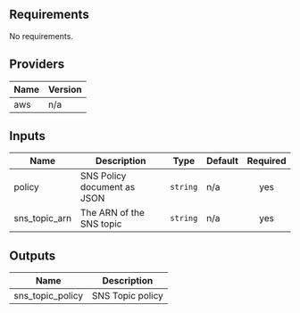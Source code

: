 ## Requirements

No requirements.

## Providers

| Name | Version |
|------|---------|
| aws | n/a |

## Inputs

| Name | Description | Type | Default | Required |
|------|-------------|------|---------|:--------:|
| policy | SNS Policy document as JSON | `string` | n/a | yes |
| sns\_topic\_arn | The ARN of the SNS topic | `string` | n/a | yes |

## Outputs

| Name | Description |
|------|-------------|
| sns\_topic\_policy | SNS Topic policy |
